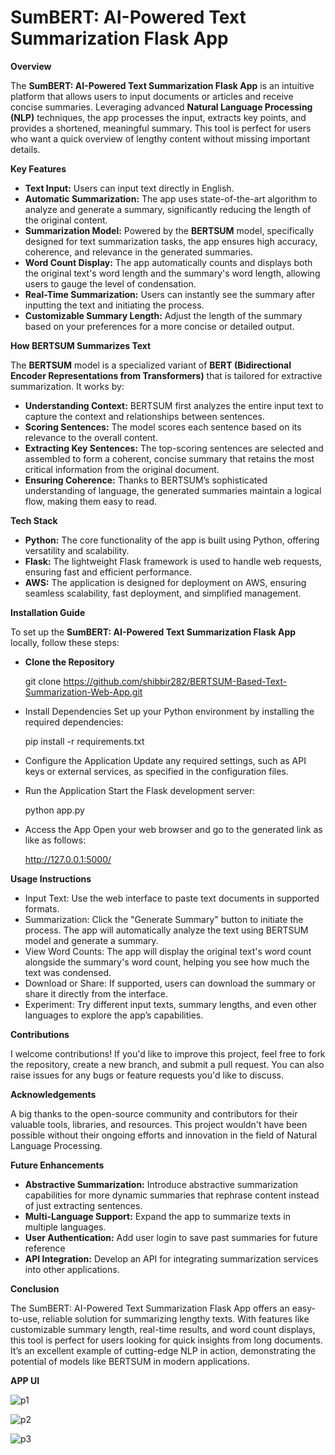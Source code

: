 # SumBERT: AI-Powered Text Summarization Flask App

**Overview**

The **SumBERT: AI-Powered Text Summarization Flask App** is an intuitive platform that allows users to input documents or articles and receive concise summaries. Leveraging advanced **Natural Language Processing (NLP)** techniques, the app processes the input, extracts key points, and provides a shortened, meaningful summary. This tool is perfect for users who want a quick overview of lengthy content without missing important details.

**Key Features**

- **Text Input:** Users can input text directly in English.
- **Automatic Summarization:** The app uses state-of-the-art algorithm to analyze and generate a summary, significantly reducing the length of the original content.
- **Summarization Model:** Powered by the **BERTSUM** model, specifically designed for text summarization tasks, the app ensures high accuracy, coherence, and relevance in the generated summaries.
- **Word Count Display:** The app automatically counts and displays both the original text's word length and the summary's word length, allowing users to gauge the level of condensation.
- **Real-Time Summarization:** Users can instantly see the summary after inputting the text and initiating the process.
- **Customizable Summary Length:** Adjust the length of the summary based on your preferences for a more concise or detailed output.

**How BERTSUM Summarizes Text**

The **BERTSUM** model is a specialized variant of **BERT (Bidirectional Encoder Representations from Transformers)** that is tailored for extractive summarization. It works by:
- **Understanding Context:** BERTSUM first analyzes the entire input text to capture the context and relationships between sentences.
- **Scoring Sentences:** The model scores each sentence based on its relevance to the overall content.
- **Extracting Key Sentences:** The top-scoring sentences are selected and assembled to form a coherent, concise summary that retains the most critical information from the original document.
- **Ensuring Coherence:** Thanks to BERTSUM’s sophisticated understanding of language, the generated summaries maintain a logical flow, making them easy to read.

**Tech Stack**

- **Python:** The core functionality of the app is built using Python, offering versatility and scalability.
- **Flask:** The lightweight Flask framework is used to handle web requests, ensuring fast and efficient performance.
- **AWS:** The application is designed for deployment on AWS, ensuring seamless scalability, fast deployment, and simplified management.

**Installation Guide**

To set up the **SumBERT: AI-Powered Text Summarization Flask App** locally, follow these steps:
- **Clone the Repository**
  
  git clone  https://github.com/shibbir282/BERTSUM-Based-Text-Summarization-Web-App.git

- Install Dependencies Set up your Python environment by installing the required dependencies:
  
  pip install -r requirements.txt

- Configure the Application Update any required settings, such as API keys or external services, as specified in the configuration files.
- Run the Application Start the Flask development server:
  
  python app.py
  
- Access the App Open your web browser and go to the generated link as like as follows:
  
  http://127.0.0.1:5000/

**Usage Instructions**

- Input Text: Use the web interface to paste text documents in supported formats.
- Summarization: Click the "Generate Summary" button to initiate the process. The app will automatically analyze the text using BERTSUM model and generate a summary.
- View Word Counts: The app will display the original text's word count alongside the summary's word count, helping you see how much the text was condensed.
- Download or Share: If supported, users can download the summary or share it directly from the interface.
- Experiment: Try different input texts, summary lengths, and even other languages to explore the app’s capabilities.

**Contributions**

I welcome contributions! If you'd like to improve this project, feel free to fork the repository, create a new branch, and submit a pull request. You can also raise issues for any bugs or feature requests you'd like to discuss.

**Acknowledgements**

A big thanks to the open-source community and contributors for their valuable tools, libraries, and resources. This project wouldn't have been possible without their ongoing efforts and innovation in the field of Natural Language Processing.

**Future Enhancements**

- **Abstractive Summarization:** Introduce abstractive summarization capabilities for more dynamic summaries that rephrase content instead of just extracting sentences.
- **Multi-Language Support:** Expand the app to summarize texts in multiple languages.
- **User Authentication:** Add user login to save past summaries for future reference
- **API Integration:** Develop an API for integrating summarization services into other applications.

**Conclusion**

The SumBERT: AI-Powered Text Summarization Flask App offers an easy-to-use, reliable solution for summarizing lengthy texts. With features like customizable summary length, real-time results, and word count displays, this tool is perfect for users looking for quick insights from long documents. It’s an excellent example of cutting-edge NLP in action, demonstrating the potential of models like BERTSUM in modern applications.

**APP UI**

![p1](https://github.com/shibbir-ahmad24/SumBERT-AI-Powered-Text-Summarization-Flask-App/blob/main/Figures/text1.PNG)

![p2](https://github.com/shibbir-ahmad24/SumBERT-AI-Powered-Text-Summarization-Flask-App/blob/main/Figures/text2.PNG)

![p3](https://github.com/shibbir-ahmad24/SumBERT-AI-Powered-Text-Summarization-Flask-App/blob/main/Figures/text3.PNG)

